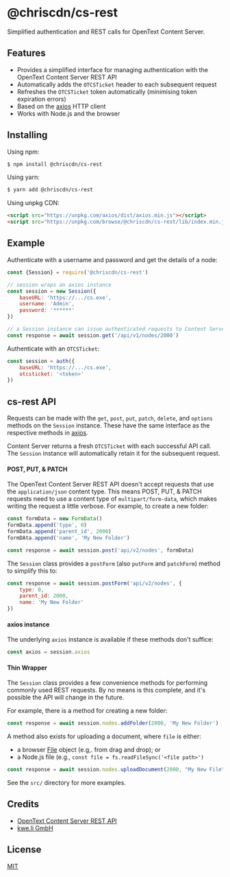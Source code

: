 # @chriscdn/cs-rest

Simplified authentication and REST calls for OpenText Content Server.

## Features

- Provides a simplified interface for managing authentication with the OpenText Content Server REST API
- Automatically adds the `OTCSTicket` header to each subsequent request
- Refreshes the `OTCSTicket` token automatically (minimising token expiration errors)
- Based on the [axios](https://github.com/axios/axios) HTTP client
- Works with Node.js and the browser

## Installing

Using npm:

```bash
$ npm install @chriscdn/cs-rest
```

Using yarn:

```bash
$ yarn add @chriscdn/cs-rest
```

Using unpkg CDN:

```html
<script src="https://unpkg.com/axios/dist/axios.min.js"></script>
<script src="https://unpkg.com/browse/@chriscdn/cs-rest/lib/index.min.js"></script>
```

## Example

Authenticate with a username and password and get the details of a node:

```js
const {Session} = require('@chriscdn/cs-rest')

// session wraps an axios instance
const session = new Session({
	baseURL: 'https://.../cs.exe',
	username: 'Admin',
	password: '******'
})

// a Session instance can issue authenticated requests to Content Server
const response = await session.get('/api/v1/nodes/2000')
```

Authenticate with an `OTCSTicket`:

```js
const session = auth({
	baseURL: 'https://.../cs.exe',
	otcsticket: '<token>'
})
```

## cs-rest API

Requests can be made with the `get`, `post`, `put`, `patch`, `delete`, and `options` methods on the `Session` instance.  These have the same interface as the respective methods in [axios](https://github.com/axios/axios).

Content Server returns a fresh `OTCSTicket` with each successful API call.  The `Session` instance will automatically retain it for the subsequent request.

#### POST, PUT, & PATCH

The OpenText Content Server REST API doesn't accept requests that use the `application/json` content type.  This means POST, PUT, & PATCH requests need to use a content type of `multipart/form-data`, which makes writing the request a little verbose.  For example, to create a new folder:

```js
const formData = new FormData()
formData.append('type', 0)
formData.append('parent_id', 2000)
formDAta.append('name', 'My New Folder')

const response = await session.post('api/v2/nodes', formData)
```

The `Session` class provides a `postForm` (also `putForm` and `patchForm`) method to simplify this to:

```js
const response = await session.postForm('api/v2/nodes', {
	type: 0,
	parent_id: 2000,
	name: 'My New Folder'
})
```

#### axios instance

The underlying `axios` instance is available if these methods don't suffice:

```js
const axios = session.axios
```

#### Thin Wrapper

The `Session` class provides a few convenience methods for performing commonly used REST requests.  By no means is this complete, and it's possible the API will change in the future.

For example, there is a method for creating a new folder:

```js
const response = await session.nodes.addFolder(2000, 'My New Folder')
```

A method also exists for uploading a document, where `file` is either:

- a browser [File](https://developer.mozilla.org/en-US/docs/Web/API/File) object (e.g,. from drag and drop); or
- a Node.js file (e.g., `const file = fs.readFileSync('<file path>')`

```js
const response = await session.nodes.uploadDocument(2000, "My New File", file)
```

See the `src/` directory for more examples.

## Credits

- [OpenText Content Server REST API](https://developer.opentext.com/webaccess/#url=%2Fawd%2Fresources%2Fapis%2Fcs-rest-api-for-cs-16-s&tab=501)
- [kwe.li GmbH](https://kwe.li/)

## License

[MIT](LICENSE)


